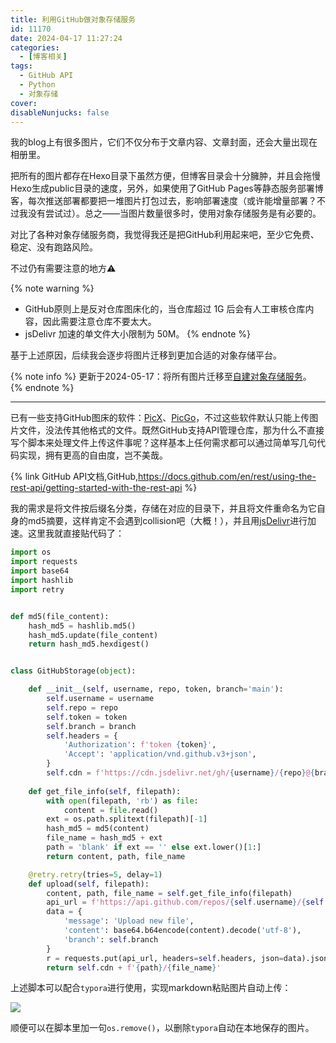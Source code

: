 ```yaml
---
title: 利用GitHub做对象存储服务
id: 11170
date: 2024-04-17 11:27:24
categories:
  - [博客相关]
tags:
  - GitHub API
  - Python
  - 对象存储
cover: 
disableNunjucks: false
---
```


我的blog上有很多图片，它们不仅分布于文章内容、文章封面，还会大量出现在相册里。

把所有的图片都存在Hexo目录下虽然方便，但博客目录会十分臃肿，并且会拖慢Hexo生成public目录的速度，另外，如果使用了GitHub Pages等静态服务部署博客，每次推送部署都要把一堆图片打包过去，影响部署速度（或许能增量部署？不过我没有尝试过）。总之——当图片数量很多时，使用对象存储服务是有必要的。

对比了各种对象存储服务商，我觉得我还是把GitHub利用起来吧，至少它免费、稳定、没有跑路风险。

不过仍有需要注意的地方⚠️

{% note warning %}
- GitHub原则上是反对仓库图床化的，当仓库超过 1G 后会有人工审核仓库内容，因此需要注意仓库不要太大。
- jsDelivr 加速的单文件大小限制为 50M。
{% endnote %}

基于上述原因，后续我会逐步将图片迁移到更加合适的对象存储平台。

{% note info %}
更新于2024-05-17：将所有图片迁移至[自建对象存储服务](https://oss-console.fyz666.xyz/)。
{% endnote %}

---

已有一些支持GitHub图床的软件：[PicX](https://github.com/XPoet/picx)、[PicGo](https://github.com/PicGo/PicGo-Core)，不过这些软件默认只能上传图片文件，没法传其他格式的文件。既然GitHub支持API管理仓库，那为什么不直接写个脚本来处理文件上传这件事呢？这样基本上任何需求都可以通过简单写几句代码实现，拥有更高的自由度，岂不美哉。

{% link GitHub API文档,GitHub,https://docs.github.com/en/rest/using-the-rest-api/getting-started-with-the-rest-api %}

我的需求是将文件按后缀名分类，存储在对应的目录下，并且将文件重命名为它自身的md5摘要，这样肯定不会遇到collision吧（大概！），并且用[jsDelivr](https://www.jsdelivr.com/)进行加速。这里我就直接贴代码了：

```python
import os
import requests
import base64
import hashlib
import retry


def md5(file_content):
    hash_md5 = hashlib.md5()
    hash_md5.update(file_content)
    return hash_md5.hexdigest()


class GitHubStorage(object):

    def __init__(self, username, repo, token, branch='main'):
        self.username = username
        self.repo = repo
        self.token = token
        self.branch = branch
        self.headers = {
            'Authorization': f'token {token}',
            'Accept': 'application/vnd.github.v3+json',
        }
        self.cdn = f'https://cdn.jsdelivr.net/gh/{username}/{repo}@{branch}/'
        
    def get_file_info(self, filepath):
        with open(filepath, 'rb') as file:
            content = file.read()
        ext = os.path.splitext(filepath)[-1]
        hash_md5 = md5(content)
        file_name = hash_md5 + ext
        path = 'blank' if ext == '' else ext.lower()[1:]
        return content, path, file_name

    @retry.retry(tries=5, delay=1)
    def upload(self, filepath):
        content, path, file_name = self.get_file_info(filepath)
        api_url = f'https://api.github.com/repos/{self.username}/{self.repo}/contents/{path}/{file_name}'
        data = {
            'message': 'Upload new file',
            'content': base64.b64encode(content).decode('utf-8'),
            'branch': self.branch
        }
        r = requests.put(api_url, headers=self.headers, json=data).json()
        return self.cdn + f'{path}/{file_name}'
```

上述脚本可以配合`typora`进行使用，实现markdown粘贴图片自动上传：

![](https://blogfiles.oss.fyz666.xyz/png/7d451b93-9309-455f-80bc-ea36a6bf2154.png)

顺便可以在脚本里加一句`os.remove()`，以删除`typora`自动在本地保存的图片。
